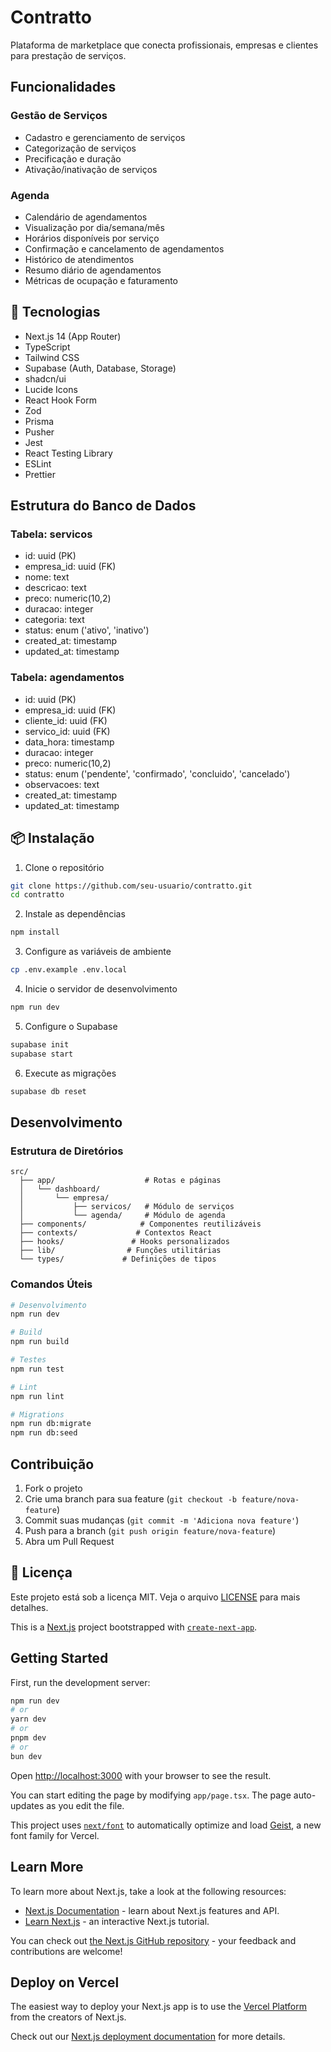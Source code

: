 # Contratto

Plataforma de marketplace que conecta profissionais, empresas e clientes para prestação de serviços.

## Funcionalidades

### Gestão de Serviços
- Cadastro e gerenciamento de serviços
- Categorização de serviços
- Precificação e duração
- Ativação/inativação de serviços

### Agenda
- Calendário de agendamentos
- Visualização por dia/semana/mês
- Horários disponíveis por serviço
- Confirmação e cancelamento de agendamentos
- Histórico de atendimentos
- Resumo diário de agendamentos
- Métricas de ocupação e faturamento

## 🚀 Tecnologias

- Next.js 14 (App Router)
- TypeScript
- Tailwind CSS
- Supabase (Auth, Database, Storage)
- shadcn/ui
- Lucide Icons
- React Hook Form
- Zod
- Prisma
- Pusher
- Jest
- React Testing Library
- ESLint
- Prettier

## Estrutura do Banco de Dados

### Tabela: servicos
- id: uuid (PK)
- empresa_id: uuid (FK)
- nome: text
- descricao: text
- preco: numeric(10,2)
- duracao: integer
- categoria: text
- status: enum ('ativo', 'inativo')
- created_at: timestamp
- updated_at: timestamp

### Tabela: agendamentos
- id: uuid (PK)
- empresa_id: uuid (FK)
- cliente_id: uuid (FK)
- servico_id: uuid (FK)
- data_hora: timestamp
- duracao: integer
- preco: numeric(10,2)
- status: enum ('pendente', 'confirmado', 'concluido', 'cancelado')
- observacoes: text
- created_at: timestamp
- updated_at: timestamp

## 📦 Instalação

1. Clone o repositório
```bash
git clone https://github.com/seu-usuario/contratto.git
cd contratto
```

2. Instale as dependências
```bash
npm install
```

3. Configure as variáveis de ambiente
```bash
cp .env.example .env.local
```

4. Inicie o servidor de desenvolvimento
```bash
npm run dev
```

5. Configure o Supabase
```bash
supabase init
supabase start
```

6. Execute as migrações
```bash
supabase db reset
```

## Desenvolvimento

### Estrutura de Diretórios

```
src/
  ├── app/                    # Rotas e páginas
  │   └── dashboard/
  │       └── empresa/
  │           ├── servicos/   # Módulo de serviços
  │           └── agenda/     # Módulo de agenda
  ├── components/            # Componentes reutilizáveis
  ├── contexts/             # Contextos React
  ├── hooks/               # Hooks personalizados
  ├── lib/                # Funções utilitárias
  └── types/             # Definições de tipos
```

### Comandos Úteis

```bash
# Desenvolvimento
npm run dev

# Build
npm run build

# Testes
npm run test

# Lint
npm run lint

# Migrations
npm run db:migrate
npm run db:seed
```

## Contribuição

1. Fork o projeto
2. Crie uma branch para sua feature (`git checkout -b feature/nova-feature`)
3. Commit suas mudanças (`git commit -m 'Adiciona nova feature'`)
4. Push para a branch (`git push origin feature/nova-feature`)
5. Abra um Pull Request

## 📝 Licença

Este projeto está sob a licença MIT. Veja o arquivo [LICENSE](LICENSE) para mais detalhes.

This is a [Next.js](https://nextjs.org) project bootstrapped with [`create-next-app`](https://nextjs.org/docs/app/api-reference/cli/create-next-app).

## Getting Started

First, run the development server:

```bash
npm run dev
# or
yarn dev
# or
pnpm dev
# or
bun dev
```

Open [http://localhost:3000](http://localhost:3000) with your browser to see the result.

You can start editing the page by modifying `app/page.tsx`. The page auto-updates as you edit the file.

This project uses [`next/font`](https://nextjs.org/docs/app/building-your-application/optimizing/fonts) to automatically optimize and load [Geist](https://vercel.com/font), a new font family for Vercel.

## Learn More

To learn more about Next.js, take a look at the following resources:

- [Next.js Documentation](https://nextjs.org/docs) - learn about Next.js features and API.
- [Learn Next.js](https://nextjs.org/learn) - an interactive Next.js tutorial.

You can check out [the Next.js GitHub repository](https://github.com/vercel/next.js) - your feedback and contributions are welcome!

## Deploy on Vercel

The easiest way to deploy your Next.js app is to use the [Vercel Platform](https://vercel.com/new?utm_medium=default-template&filter=next.js&utm_source=create-next-app&utm_campaign=create-next-app-readme) from the creators of Next.js.

Check out our [Next.js deployment documentation](https://nextjs.org/docs/app/building-your-application/deploying) for more details.
